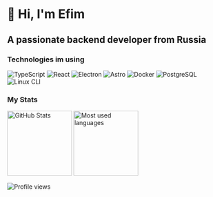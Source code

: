 # 👋 Hi, I'm Efim

## A passionate backend developer from Russia

### Technologies im using

![TypeScript](https://img.shields.io/badge/-TypeScript-3178C6?logo=typescript&logoColor=fff)
![React](https://img.shields.io/badge/-React-61DAFB?logo=react&logoColor=fff)
![Electron](https://img.shields.io/badge/-Electron-47848F?logo=electron&logoColor=fff)
![Astro](https://img.shields.io/badge/-Astro-BC52EE?logo=astro&logoColor=fff)
![Docker](https://img.shields.io/badge/-Docker-2496ED?logo=docker&logoColor=fff)
![PostgreSQL](https://img.shields.io/badge/-PostgreSQL-4169E1?logo=postgresql&logoColor=fff)
![Linux CLI](https://img.shields.io/badge/-Linux_CLI-FCC624?logo=linux&logoColor=fff)

### My Stats

<div>
  <img alt="GitHub Stats" src="https://github-readme-stats.vercel.app/api?username=Efimish&locale=en&theme=github_dark&show_icons=true" height=150>
  <img alt="Most used languages" src="https://github-readme-stats.vercel.app/api/top-langs?username=Efimish&locale=en&theme=github_dark&layout=compact&hide=html,css" height="150">
</div>

![Profile views](https://komarev.com/ghpvc/?username=Efimish)

<!---

Efimish/Efimish is a ✨ special ✨ repository because its `README.md` (this file) appears on your GitHub profile.
You can click the Preview link to take a look at your changes.

- 👋 Hi, I’m @Efimish
- 👀 I’m interested in ...
- 🌱 I’m currently learning ...
- 💞️ I’m looking to collaborate on ...
- 📫 How to reach me ...

--->
